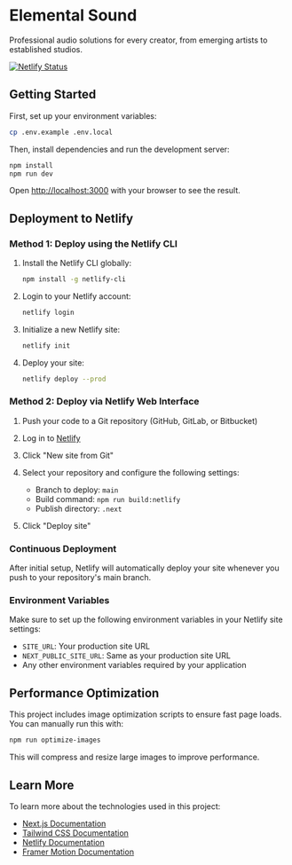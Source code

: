 # Elemental Sound

Professional audio solutions for every creator, from emerging artists to established studios.

[![Netlify Status](https://api.netlify.com/api/v1/badges/your-netlify-site-id/deploy-status)](https://app.netlify.com/sites/your-netlify-site-name/deploys) <!-- Replace with your actual Netlify site ID and name after deployment -->

## Getting Started

First, set up your environment variables:

```bash
cp .env.example .env.local
```

Then, install dependencies and run the development server:

```bash
npm install
npm run dev
```

Open [http://localhost:3000](http://localhost:3000) with your browser to see the result.

## Deployment to Netlify

### Method 1: Deploy using the Netlify CLI

1. Install the Netlify CLI globally:
   ```bash
   npm install -g netlify-cli
   ```

2. Login to your Netlify account:
   ```bash
   netlify login
   ```

3. Initialize a new Netlify site:
   ```bash
   netlify init
   ```

4. Deploy your site:
   ```bash
   netlify deploy --prod
   ```

### Method 2: Deploy via Netlify Web Interface

1. Push your code to a Git repository (GitHub, GitLab, or Bitbucket)

2. Log in to [Netlify](https://app.netlify.com/)

3. Click "New site from Git"

4. Select your repository and configure the following settings:
   - Branch to deploy: `main`
   - Build command: `npm run build:netlify`
   - Publish directory: `.next`

5. Click "Deploy site"

### Continuous Deployment

After initial setup, Netlify will automatically deploy your site whenever you push to your repository's main branch.

### Environment Variables

Make sure to set up the following environment variables in your Netlify site settings:

- `SITE_URL`: Your production site URL
- `NEXT_PUBLIC_SITE_URL`: Same as your production site URL
- Any other environment variables required by your application

## Performance Optimization

This project includes image optimization scripts to ensure fast page loads. You can manually run this with:

```bash
npm run optimize-images
```

This will compress and resize large images to improve performance.

## Learn More

To learn more about the technologies used in this project:

- [Next.js Documentation](https://nextjs.org/docs)
- [Tailwind CSS Documentation](https://tailwindcss.com/docs)
- [Netlify Documentation](https://docs.netlify.com/)
- [Framer Motion Documentation](https://www.framer.com/motion/)
